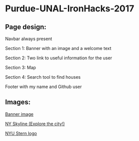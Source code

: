 # Purdue-UNAL-IronHacks-2017

## Page design:

Navbar always present

Section 1: Banner with an image and a welcome text

Section 2: Two link to useful information for the user

Section 3: Map

Section 4: Search tool to find houses

Footer with my name and Github user

## Images:

[Banner image](https://unsplash.com/photos/bJqeJxeyiJE)

[NY Skyline (Explore the city!)](https://unsplash.com/photos/ODjh4MU7JrE)

[NYU Stern logo](http://blogs.stern.nyu.edu/businessanalytics/files/2014/04/stern_stacked_long_white-on-purple.png")
